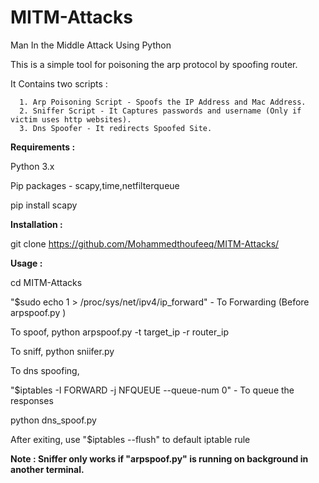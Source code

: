 # MITM-Attacks
Man In the Middle Attack Using Python 

This is a simple tool for poisoning the arp protocol by spoofing router.

It Contains two scripts :
      
      1. Arp Poisoning Script - Spoofs the IP Address and Mac Address.
      2. Sniffer Script - It Captures passwords and username (Only if victim uses http websites).
      3. Dns Spoofer - It redirects Spoofed Site.


**Requirements :**

Python 3.x

Pip packages - scapy,time,netfilterqueue

pip install scapy

**Installation :**

git clone https://github.com/Mohammedthoufeeq/MITM-Attacks/


**Usage :**

cd MITM-Attacks

"$sudo echo 1 > /proc/sys/net/ipv4/ip_forward" - To Forwarding (Before arpspoof.py )


To spoof,
  python arpspoof.py -t target_ip -r router_ip

To sniff,
  python sniifer.py 

To dns spoofing,
  
  "$iptables -I FORWARD -j NFQUEUE --queue-num 0" - To queue the responses

  python dns_spoof.py
  
  After exiting, use "$iptables --flush" to default iptable rule

**Note : Sniffer only works if "arpspoof.py" is running on background in another terminal.**




